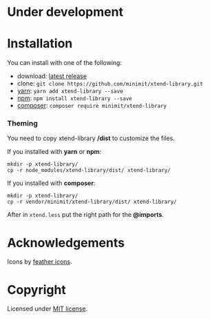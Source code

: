 
# Under development

# Installation

You can install with one of the following:
* download: [latest release](https://github.com/minimit/xtend-library/releases/latest)
* clone: `git clone https://github.com/minimit/xtend-library.git`
* [yarn](https://yarnpkg.com/): `yarn add xtend-library --save`
* [npm](https://www.npmjs.com/): `npm install xtend-library --save`
* [composer](https://getcomposer.org/): `composer require minimit/xtend-library`

### Theming

You need to copy xtend-library **/dist** to customize the files.

If you installed with **yarn** or **npm**:
```
mkdir -p xtend-library/
cp -r node_modules/xtend-library/dist/ xtend-library/
```

If you installed with **composer**:
```
mkdir -p xtend-library/
cp -r vendor/minimit/xtend-library/dist/ xtend-library/
```

After in `xtend.less` put the right path for the **@imports**.

# Acknowledgements

Icons by [feather icons](https://github.com/feathericons/feather).

# Copyright

Licensed under [MIT license](https://github.com/minimit/xtend-library/blob/master/LICENSE).

